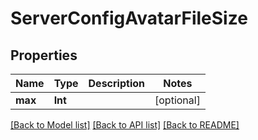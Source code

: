 # ServerConfigAvatarFileSize

## Properties
Name | Type | Description | Notes
------------ | ------------- | ------------- | -------------
**max** | **Int** |  | [optional] 

[[Back to Model list]](../README.md#documentation-for-models) [[Back to API list]](../README.md#documentation-for-api-endpoints) [[Back to README]](../README.md)


